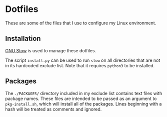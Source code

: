 Dotfiles
========

These are some of the files that I use to configure my Linux environment.

## Installation
[GNU Stow](https://www.gnu.org/software/stow/) is used to manage these dotfiles.

The script `install.py` can be used to run `stow` on all directories that are not
in its hardcoded exclude list. Note that it requires `python3` to be installed.

## Packages
The `./PACKAGES/` directory included in my exclude list contains text files with
package names. These files are intended to be passed as an argument to `pkg-install.sh`,
which will install all of the packages. Lines beginning with a hash will be
treated as comments and ignored.
